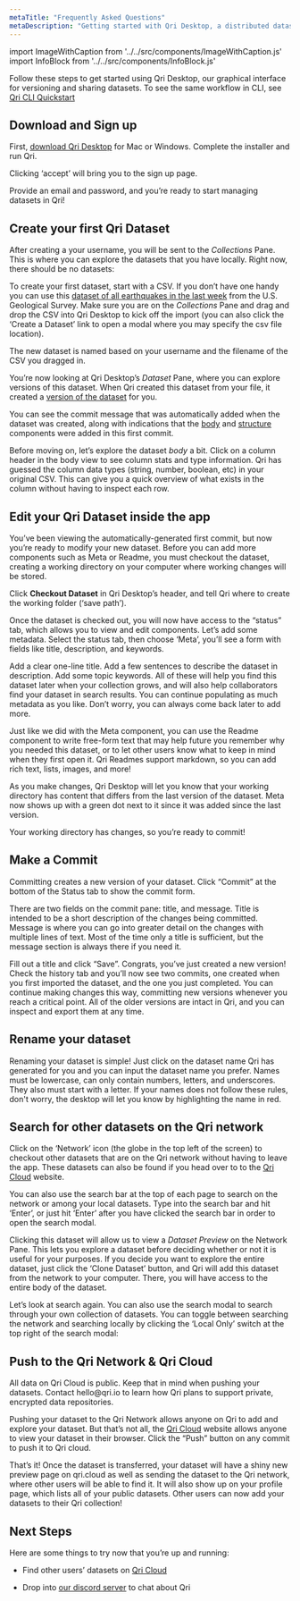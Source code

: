 ```yaml
---
metaTitle: "Frequently Asked Questions"
metaDescription: "Getting started with Qri Desktop, a distributed dataset version control and sharing system"
---
```

import ImageWithCaption from '../../src/components/ImageWithCaption.js'
import InfoBlock from '../../src/components/InfoBlock.js'

Follow these steps to get started using Qri Desktop, our graphical interface for versioning and sharing datasets.  To see the same workflow in CLI, see [Qri CLI Quickstart](/docs/getting-started/qri-cli-quickstart)

## Download and Sign up

First, [download Qri Desktop](/download) for Mac or Windows.  Complete the installer and run Qri.

<ImageWithCaption src='/img/screenshots/tos.png' caption='You will be greeted with a Terms of Service screen.' shadow/>

Clicking ‘accept’ will bring you to the sign up page.

<ImageWithCaption src='/img/screenshots/signup.png' caption='Choose a good username, it will be used to reference each of your datasets on the Qri network.' shadow/>

Provide an email and password, and you’re ready to start managing datasets in Qri!

## Create your first Qri Dataset

After creating a your username, you will be sent to the *Collections* Pane. This is where you can explore the datasets that you have locally. Right now, there should be no datasets:

<ImageWithCaption src='/img/screenshots/no-datasets-collection.png' shadow/>

To create your first dataset, start with a CSV.  If you don’t have one handy you can use this [dataset of all earthquakes in the last week](https://earthquake.usgs.gov/earthquakes/feed/v1.0/summary/all_week.csv) from the U.S. Geological Survey. Make sure you are on the *Collections* Pane and drag and drop the CSV into Qri Desktop to kick off the import (you can also click the ‘Create a Dataset’ link to open a modal where you may specify the csv file location).

The new dataset is named based on your username and the filename of the CSV you dragged in.   

<ImageWithCaption src='/img/screenshots/csv-workbench-history.png' caption='Voila! Qri has created a new dataset!' shadow/>

You’re now looking at Qri Desktop’s *Dataset* Pane, where you can explore versions of this dataset.  When Qri created this dataset from your file, it created a [version of the dataset](/docs/working-with-datasets/versioning) for you.  

You can see the commit message that was automatically added when the dataset was created, along with indications that the [body](/docs/dataset-components/body) and [structure](/docs/dataset-components/structure) components were added in this first commit.

Before moving on, let’s explore the dataset *body* a bit. Click on a column header in the body view to see column stats and type information.  Qri has guessed the column data types (string, number, boolean, etc) in your original CSV. This can give you a quick overview of what exists in the column without having to inspect each row.


## Edit your Qri Dataset inside the app

You’ve been viewing the automatically-generated first commit, but now you’re ready to modify your new dataset.  Before you can add more components such as Meta or Readme, you must checkout the dataset, creating a working directory on your computer where working changes will be stored.

Click __Checkout Dataset__ in Qri Desktop’s header, and tell Qri where to create the working folder (‘save path’).

<ImageWithCaption src='/img/screenshots/checkout-modal.png' shadow/>

Once the dataset is checked out, you will now have access to the “status” tab, which allows you to view and edit components.  Let’s add some metadata.  Select the status tab, then choose ‘Meta’, you’ll see a form with fields like title, description, and keywords.

Add a clear one-line title.  Add a few sentences to describe the dataset in description.  Add some topic keywords.  All of these will help you find this dataset later when your collection grows, and will also help collaborators find your dataset in search results.  You can continue populating as much metadata as you like.  Don’t worry, you can always come back later to add more.

<ImageWithCaption src='/img/screenshots/csv-workbench-meta-edit.png' caption='Here we are adding a title and description to our dataset' shadow/>

Just like we did with the Meta component, you can use the Readme component to write free-form text that may help future you remember why you needed this dataset, or to let other users know what to keep in mind when they first open it.  Qri Readmes support markdown, so  you can add rich text, lists, images, and more!

As you make changes, Qri Desktop will let you know that your working directory has content that differs from the last version of the dataset.  Meta now shows up with a green dot next to it since it was added since the last version.  

Your working directory has changes, so you’re ready to commit!

## Make a Commit

Committing creates a new version of your dataset.  Click “Commit” at the bottom of the Status tab to show the commit form.  

<ImageWithCaption src='/img/screenshots/csv-workbench-meta-edit-commit.png' caption='Add a title and message so others know what changes you made.' shadow/>

There are two fields on the commit pane: title, and message. Title is intended to be a short description of the changes being committed.  Message is where you can go into greater detail on the changes with multiple lines of text.  Most of the time only a title is sufficient, but the message section is always there if you need it.

Fill out a title and click “Save”.  Congrats, you’ve just created a new version!  Check the history tab and you’ll now see two commits, one created when you first imported the dataset, and the one you just completed.  You can continue making changes this way, committing new versions whenever you reach a critical point.  All of the older versions are intact in Qri, and you can inspect and export them at any time.

<ImageWithCaption src='/img/screenshots/csv-workbench-view-commit.png' caption='In this dataset, we also made a commit where we edited the body of the dataset before we edited the metadata.' shadow/>

## Rename your dataset
Renaming your dataset is simple! Just click on the dataset name Qri has generated for you and you can input the dataset name you prefer. Names must be lowercase, can only contain numbers, letters, and underscores. They also must start with a letter. If your names does not follow these rules, don't worry, the desktop will let you know by highlighting the name in red.

<ImageWithCaption src='/img/screenshots/csv-workbench-rename.png' shadow/>

## Search for other datasets on the Qri network

Click on the ‘Network’ icon (the globe in the top left of the screen) to checkout other datasets that are on the Qri network without having to leave the app. These datasets can also be found if you head over to to the [Qri Cloud](https://qri.cloud) website.

You can also use the search bar at the top of each page to search on the network or among your local datasets. Type into the search bar and hit ‘Enter’, or just hit ‘Enter’ after you have clicked the search bar in order to open the search modal.

<ImageWithCaption src='/img/screenshots/search.png' shadow caption='Here we are searching for datasets that have to do with ‘synths’ on the Qri network'/>

Clicking this dataset will allow us to view a *Dataset Preview* on the Network Pane. This lets you explore a dataset before deciding whether or not it is useful for your purposes. If you decide you want to explore the entire dataset, just click the ‘Clone Dataset’ button, and Qri will add this dataset from the network to your computer. There, you will have access to the entire body of the dataset.

<ImageWithCaption src='/img/screenshots/network-preview.png' shadow caption='Qri allows you to explore a dataset from the network.'/>

Let’s look at search again. You can also use the search modal to search through your own collection of datasets.  You can toggle between searching the network and searching locally by clicking the ‘Local Only’ switch at the top right of the search modal:

<ImageWithCaption src='/img/screenshots/local-search.png' shadow caption='We clicked the ‘Local Only’ switch and are searching for our local dataset about ‘earthquakes’'/>

## Push to the Qri Network & Qri Cloud

<InfoBlock type='warning'>
  All data on Qri Cloud is public. Keep that in mind when pushing your datasets. Contact hello@qri.io to learn how Qri plans to support private, encrypted data repositories.
</InfoBlock>

Pushing your dataset to the Qri Network allows anyone on Qri to add and explore your dataset. But that’s not all, the [Qri Cloud](https://qri.cloud) website allows anyone to view your dataset in their browser.  Click the “Push” button on any commit to push it to Qri cloud.

<ImageWithCaption src='/img/screenshots/publish.png' shadow caption='From the collection page, or from the search modal, click on the dataset you want to push. You will be sent to the Workbench Page. Clicking ‘Push’ makes the dataset available to the network and creates a dataset preview page on Qri Cloud'/>

That’s it!  Once the dataset is transferred, your dataset will have a shiny new preview page on qri.cloud as well as sending the dataset to the Qri network, where other users will be able to find it.  It will also show up on your profile page, which lists all of your public datasets.  Other users can now add your datasets to their Qri collection!

<ImageWithCaption src='/img/screenshots/network-with-published-dataset.png' shadow caption='The Network Pane has a feed of recently pushed datasets. Once you have pushed your dataset, you can view it on the network. This screenshot was taken using a test network, which is why it is so sparsely populated :)'/>


## Next Steps

Here are some things to try now that you’re up and running:

<!-- - Browse the full [Qri Desktop Manual](/docs/qri-desktop-manual/overview) -->
- Find other users’ datasets on [Qri Cloud](https://qri.cloud)
<!-- - Try out the [Qri CLI](/docs/qri-cli-manual/overview) -->
- Drop into [our discord server](https://discordapp.com/invite/thkJHKj) to chat about Qri
